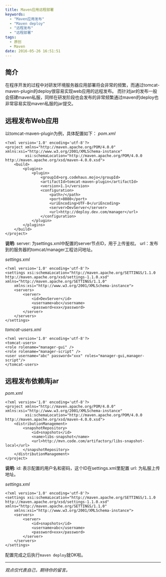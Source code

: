 ```yaml
---
title: Maven应用远程部署
keywords:
  - "Maven应用发布"
  - "Maven deploy"
  - "远程发布"
  - "远程部署"
tags:
  - 原创
  - Maven
date: 2016-05-26 16:51:51
---
```


## 简介
在程序开发的过程中对研发环境服务器应用部署将会非常的频繁，而通过tomcat-maven-plugin的deploy很容易实现web应用的远程发布。
而针对jar的发布一般会搭建maven私服，同样在研发阶段也会发布的非常频繁通过maven的deploy也非常容易实现maven私服的jar提交。

## 远程发布Web应用
以tomcat-maven-plugin为例，具体配置如下：
_pom.xml_
```
<?xml version='1.0' encoding='utf-8'?>
<project xmlns="http://maven.apache.org/POM/4.0.0" xmlns:xsi="http://www.w3.org/2001/XMLSchema-instance"
         xsi:schemaLocation="http://maven.apache.org/POM/4.0.0 http://maven.apache.org/xsd/maven-4.0.0.xsd">
    <build>	
    	<plugins>	
    		<plugin>
                <groupId>org.codehaus.mojo</groupId>
                <artifactId>tomcat-maven-plugin</artifactId>
                <version>1.1</version>
                <configuration>
                    <path>/</path>
                    <port>8080</port>
                    <uriEncoding>UTF-8</uriEncoding>
                    <server>DevServer</server>
                    <url>http://deploy.dev.com/manager</url>
                </configuration>
            </plugin>
        </plugins>
    </build>
</project>
```
__说明:__
server: 为settings.xml中配置的server节点ID，用于上传鉴权。
url：发布到的服务器的tomcat/manager工程访问地址。

_settings.xml_
```
<?xml version='1.0' encoding='utf-8'?>
<settings xsi:schemaLocation="http://maven.apache.org/SETTINGS/1.1.0 http://maven.apache.org/xsd/settings-1.1.0.xsd" xmlns="http://maven.apache.org/SETTINGS/1.1.0"
    xmlns:xsi="http://www.w3.org/2001/XMLSchema-instance">
    <servers>
	    <server>
	    	<id>DevServer</id>
	      	<username>abc</username>
	        <password>xxx</password>
	    </server>
    </servers>
</settings>
```
_tomcat-users.xml_
```
<?xml version='1.0' encoding='utf-8'?>
<tomcat-users>
<role rolename="manager-gui" />
<role rolename="manager-script" />
<user username="abc" password="xxx" roles="manager-gui,manager-script"/>
</tomcat-users>
```

## 远程发布依赖库jar
_pom.xml_
```
<?xml version='1.0' encoding='utf-8'?>
<project xmlns="http://maven.apache.org/POM/4.0.0" xmlns:xsi="http://www.w3.org/2001/XMLSchema-instance"
         xsi:schemaLocation="http://maven.apache.org/POM/4.0.0 http://maven.apache.org/xsd/maven-4.0.0.xsd">
    <distributionManagement>
        <snapshotRepository>
            <id>snapshots</id>
            <name>libs-snapshot</name>
            <url>http://mvn.code.com/artifactory/libs-snapshot-local</url>
        </snapshotRepository>
    </distributionManagement>
</project>
```
__说明:__
id: 表示配置的用户名和密码，这个ID在settings.xml里配置
url: 为私服上传地址。

_settings.xml_
```
<?xml version='1.0' encoding='utf-8'?>
<settings xsi:schemaLocation="http://maven.apache.org/SETTINGS/1.1.0 http://maven.apache.org/xsd/settings-1.1.0.xsd" xmlns="http://maven.apache.org/SETTINGS/1.1.0"
    xmlns:xsi="http://www.w3.org/2001/XMLSchema-instance">
    <servers>
	    <server>
	    	<id>snapshots</id>
	      	<username>abc</username>
	        <password>xxx</password>
	    </server>
    </servers>
</settings>
```

配置完成之后执行`maven deploy`就OK啦。

-----

*观点仅代表自己，期待你的留言。*